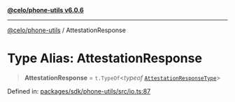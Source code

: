 [**@celo/phone-utils v6.0.6**](../README.md)

***

[@celo/phone-utils](../globals.md) / AttestationResponse

# Type Alias: AttestationResponse

> **AttestationResponse** = `t.TypeOf`\<*typeof* [`AttestationResponseType`](../variables/AttestationResponseType.md)\>

Defined in: [packages/sdk/phone-utils/src/io.ts:87](https://github.com/celo-org/developer-tooling/blob/master/packages/sdk/phone-utils/src/io.ts#L87)
